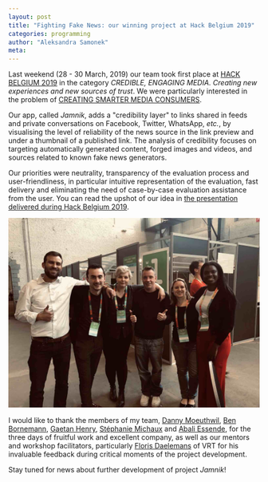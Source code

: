 ```yaml
---
layout: post
title: "Fighting Fake News: our winning project at Hack Belgium 2019"
categories: programming 
author: "Aleksandra Samonek"
meta: 
---
```



Last weekend (28 - 30 March, 2019) our team took first place at [HACK BELGIUM 2019](https://www.hackbelgium.be) in the category _CREDIBLE, ENGAGING MEDIA. Creating new experiences and new sources of trust_. We were particularly interested in the problem of [CREATING SMARTER MEDIA CONSUMERS](https://www.hackbelgium.be/experiencing-true-media/).

Our app, called _Jamnik_, adds a "credibility layer" to links shared in feeds and private conversations on Facebook, Twitter, WhatsApp, _etc._, by visualising the level of reliability of the news source in the link preview and under a thumbnail of a published link. The analysis of credibility focuses on targeting automatically generated content, forged images and videos, and sources related to known fake news generators.

Our priorities were neutrality, transparency of the evaluation process and user-friendliness, in particular intuitive representation of the evaluation, fast delivery and eliminating the need of case-by-case evaluation assistance from the user. You can read the upshot of our idea in [the presentation delivered during Hack Belgium 2019](https://prezi.com/p/ybpjfpb7guto/hack-belgium-2019/).

![Our team](https://raw.githubusercontent.com/asamonek/asamonek.github.io/master/images/2019-03-30-hbteam.jpg "Our team")


I would like to thank the members of my team, [Danny Moeuthwil](https://www.linkedin.com/in/danny-moeuthwil-057417100/), [Ben Bornemann](https://www.linkedin.com/in/ben-bornemann-b5898377/), [Gaetan Henry](https://www.linkedin.com/in/gaetan-henry-8ba778132/), [Stéphanie Michaux](https://www.linkedin.com/in/stephanie-michaux/) and [Abali Essende](https://www.linkedin.com/in/abali-essende-59355129/), for the three days of fruitful work and excellent company, as well as our mentors and workshop facilitators, particularly [Floris Daelemans](https://twitter.com/florisdaelemans) of VRT for his invaluable feedback during critical moments of the project development.

Stay tuned for news about further development of project _Jamnik_!

